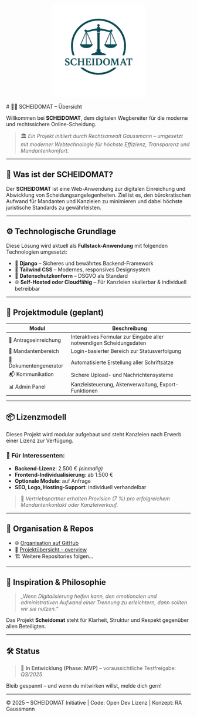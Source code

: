 <p align="center">
  <img src="https://github.com/SCHEIDOMAT/overview/blob/main/assets/images/schidomat_logo.png" alt="Scheidomat Logo" width="50%"/>
</p>
# 👨‍⚖️ SCHEIDOMAT – Übersicht

Willkommen bei **SCHEIDOMAT**, dem digitalen Wegbereiter für die moderne und rechtssichere Online-Scheidung.

> 🏛️ *Ein Projekt initiiert durch Rechtsanwalt Gaussmann – umgesetzt mit moderner Webtechnologie für höchste Effizienz, Transparenz und Mandantenkomfort.*

---

## 📌 Was ist der SCHEIDOMAT?

Der **SCHEIDOMAT** ist eine Web-Anwendung zur digitalen Einreichung und Abwicklung von Scheidungsangelegenheiten. Ziel ist es, den bürokratischen Aufwand für Mandanten und Kanzleien zu minimieren und dabei höchste juristische Standards zu gewährleisten.

---

## ⚙️ Technologische Grundlage

Diese Lösung wird aktuell als **Fullstack-Anwendung** mit folgenden Technologien umgesetzt:

* 🐍 **Django** – Sicheres und bewährtes Backend-Framework
* 💨 **Tailwind CSS** – Modernes, responsives Designsystem
* 🔐 **Datenschutzkonform** – DSGVO als Standard
* 🌐 **Self-Hosted oder Cloudfähig** – Für Kanzleien skalierbar & individuell betreibbar

---

## 🧱 Projektmodule (geplant)

| Modul                  | Beschreibung                                                        |
| ---------------------- | ------------------------------------------------------------------- |
| 📝 Antragseinreichung  | Interaktives Formular zur Eingabe aller notwendigen Scheidungsdaten |
| 👥 Mandantenbereich    | Login-basierter Bereich zur Statusverfolgung                        |
| 📄 Dokumentengenerator | Automatisierte Erstellung aller Schriftsätze                        |
| 📬 Kommunikation       | Sichere Upload- und Nachrichtensysteme                              |
| 📊 Admin Panel         | Kanzleisteuerung, Aktenverwaltung, Export-Funktionen                |

---

## 📦 Lizenzmodell

Dieses Projekt wird modular aufgebaut und steht Kanzleien nach Erwerb einer Lizenz zur Verfügung.

### 💼 Für Interessenten:

* **Backend-Lizenz**: 2.500 € *(einmalig)*
* **Frontend-Individualisierung**: ab 1.500 €
* **Optionale Module**: auf Anfrage
* **SEO, Logo, Hosting-Support**: individuell verhandelbar

> 🤝 *Vertriebspartner erhalten Provision (7 %) pro erfolgreichem Mandantenkontakt oder Kanzleiverkauf.*

---

## 🔗 Organisation & Repos

* 🌐 [Organisation auf GitHub](https://github.com/SCHEIDOMAT)
* 📁 [Projektübersicht – overview](https://github.com/SCHEIDOMAT/overview)
* 🏗️ Weitere Repositories folgen...

---

## 🧠 Inspiration & Philosophie

> *„Wenn Digitalisierung helfen kann, den emotionalen und administrativen Aufwand einer Trennung zu erleichtern, dann sollten wir sie nutzen.“*

Das Projekt **Scheidomat** steht für Klarheit, Struktur und Respekt gegenüber allen Beteiligten.

---

## 🛠 Status

> 🚧 **In Entwicklung (Phase: MVP)** – voraussichtliche Testfreigabe: *Q3/2025*

Bleib gespannt – und wenn du mitwirken willst, melde dich gern!

---

© 2025 – SCHEIDOMAT Initiative | Code: Open Dev Lizenz | Konzept: RA Gaussmann
